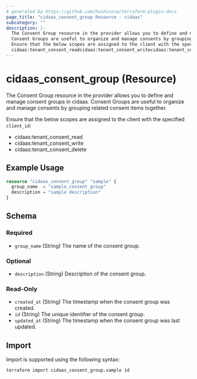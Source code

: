 ```yaml
---
# generated by https://github.com/hashicorp/terraform-plugin-docs
page_title: "cidaas_consent_group Resource - cidaas"
subcategory: ""
description: |-
  The Consent Group resource in the provider allows you to define and manage consent groups in cidaas.
  Consent Groups are useful to organize and manage consents by grouping related consent items together.
  Ensure that the below scopes are assigned to the client with the specified client_id:
  cidaas:tenant_consent_readcidaas:tenant_consent_writecidaas:tenant_consent_delete
---
```


# cidaas_consent_group (Resource)

The Consent Group resource in the provider allows you to define and manage consent groups in cidaas.
 Consent Groups are useful to organize and manage consents by grouping related consent items together.

 Ensure that the below scopes are assigned to the client with the specified `client_id`:

* cidaas:tenant_consent_read
* cidaas:tenant_consent_write
* cidaas:tenant_consent_delete

## Example Usage

```terraform
resource "cidaas_consent_group" "sample" {
  group_name  = "sample_consent_group"
  description = "sample description"
}
```

<!-- schema generated by tfplugindocs -->
## Schema

### Required

* `group_name` (String) The name of the consent group.

### Optional

* `description` (String) Description of the consent group.

### Read-Only

* `created_at` (String) The timestamp when the consent group was created.
* `id` (String) The unique identifier of the consent group.
* `updated_at` (String) The timestamp when the consent group was last updated.

## Import

Import is supported using the following syntax:

```shell
terraform import cidaas_consent_group.sample id
```
